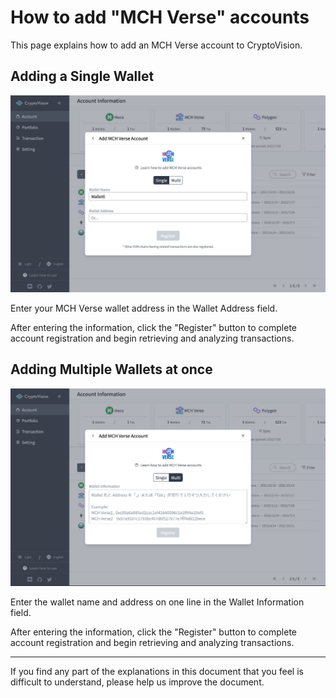 # How to add "MCH Verse" accounts

This page explains how to add an MCH Verse account to CryptoVision.

## Adding a Single Wallet

![](../assets/img/account-chain-mch-verse-1.jpg)

Enter your MCH Verse wallet address in the Wallet Address field.

After entering the information, click the "Register" button to complete account registration and begin retrieving and analyzing transactions.

## Adding Multiple Wallets at once

![](../assets/img/account-chain-mch-verse-2.jpg)

Enter the wallet name and address on one line in the Wallet Information field.

After entering the information, click the "Register" button to complete account registration and begin retrieving and analyzing transactions.

---

If you find any part of the explanations in this document that you feel is difficult to understand, please help us improve the document.
